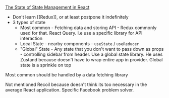 

[The State of State Management in React](https://www.youtube.com/watch?v=BhQYZmaxTCM)


- Don't learn [[Redux]], or at least postpone it indefinitely
- 3 types of state
	- Most common - Fetching data and storing API - Redux commonly used for that. React Query. I.e use a specific library for API interaction
	- Local State - nearby components - `useState` / `useReducer` 
	- "Global" State - Any state that you don't want to pass down as props - controlling sidebar from header. Use a global state library. He uses Zustand because doesn't have to wrap entire app in provider. Global state is a sprinkle on top

Most common should be handled by a data fetching library

Not mentioned Recoil because doesn't think its too necessary in the average React application. Specific Facebook problem solver.